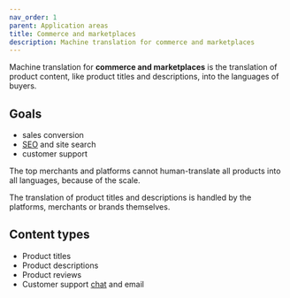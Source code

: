 ```yaml
---
nav_order: 1
parent: Application areas
title: Commerce and marketplaces
description: Machine translation for commerce and marketplaces
---
```


Machine translation for **commerce and marketplaces** is the translation of product content, like product titles and descriptions, into the languages of buyers.

## Goals

* sales conversion
* [SEO](/seo) and site search
* customer support

The top merchants and platforms cannot human-translate all products into all languages, because of the scale.

The translation of product titles and descriptions is handled by the platforms, merchants or brands themselves.

## Content types

* Product titles
* Product descriptions
* Product reviews
* Customer support [chat](/live-chat) and email
